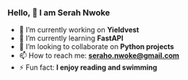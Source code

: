 ### Hello, 👋 I am Serah Nwoke

- 🔭 I’m currently working on **Yieldvest**
- 🌱 I’m currently learning **FastAPI**
- 👯 I’m looking to collaborate on **Python projects**
- 📫 How to reach me: **seraho.nwoke@gmail.com**
- ⚡ Fun fact: **I enjoy reading and swimming**

